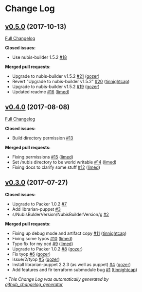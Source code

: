 # Change Log

## [v0.5.0](https://github.com/nubisproject/nubis-docker-builder/tree/v0.5.0) (2017-10-13)
[Full Changelog](https://github.com/nubisproject/nubis-docker-builder/compare/v0.4.0...v0.5.0)

**Closed issues:**

- Use nubis-builder 1.5.2 [\#18](https://github.com/nubisproject/nubis-docker-builder/issues/18)

**Merged pull requests:**

- Upgrade to nubis-builder v1.5.2 [\#21](https://github.com/nubisproject/nubis-docker-builder/pull/21) ([gozer](https://github.com/gozer))
- Revert "Upgrade to nubis-builder v1.5.2" [\#20](https://github.com/nubisproject/nubis-docker-builder/pull/20) ([tinnightcap](https://github.com/tinnightcap))
- Upgrade to nubis-builder v1.5.2 [\#19](https://github.com/nubisproject/nubis-docker-builder/pull/19) ([gozer](https://github.com/gozer))
- Updated readme [\#16](https://github.com/nubisproject/nubis-docker-builder/pull/16) ([limed](https://github.com/limed))

## [v0.4.0](https://github.com/nubisproject/nubis-docker-builder/tree/v0.4.0) (2017-08-08)
[Full Changelog](https://github.com/nubisproject/nubis-docker-builder/compare/v0.3.0...v0.4.0)

**Closed issues:**

- Build directory permission [\#13](https://github.com/nubisproject/nubis-docker-builder/issues/13)

**Merged pull requests:**

- Fixing permissions [\#15](https://github.com/nubisproject/nubis-docker-builder/pull/15) ([limed](https://github.com/limed))
- Set /nubis directory to be world writable [\#14](https://github.com/nubisproject/nubis-docker-builder/pull/14) ([limed](https://github.com/limed))
- Fixing docs to clarify some stuff [\#12](https://github.com/nubisproject/nubis-docker-builder/pull/12) ([limed](https://github.com/limed))

## [v0.3.0](https://github.com/nubisproject/nubis-docker-builder/tree/v0.3.0) (2017-07-27)
**Closed issues:**

- Upgrade to Packer 1.0.2 [\#7](https://github.com/nubisproject/nubis-docker-builder/issues/7)
- Add librarian-puppet [\#3](https://github.com/nubisproject/nubis-docker-builder/issues/3)
- s/NubisBulderVersion/NubisBuilderVersion/g [\#2](https://github.com/nubisproject/nubis-docker-builder/issues/2)

**Merged pull requests:**

- Fixing up debug mode and artifact copy [\#11](https://github.com/nubisproject/nubis-docker-builder/pull/11) ([tinnightcap](https://github.com/tinnightcap))
- Fixing some typos [\#10](https://github.com/nubisproject/nubis-docker-builder/pull/10) ([limed](https://github.com/limed))
- Typo fix for my ocd [\#9](https://github.com/nubisproject/nubis-docker-builder/pull/9) ([limed](https://github.com/limed))
- Upgrade to Packer 1.0.2 [\#8](https://github.com/nubisproject/nubis-docker-builder/pull/8) ([gozer](https://github.com/gozer))
- Fix tyop [\#6](https://github.com/nubisproject/nubis-docker-builder/pull/6) ([gozer](https://github.com/gozer))
- Issue/2/tyop [\#5](https://github.com/nubisproject/nubis-docker-builder/pull/5) ([gozer](https://github.com/gozer))
- Install librarian-puppet 2.2.3 \(as well as puppet\) [\#4](https://github.com/nubisproject/nubis-docker-builder/pull/4) ([gozer](https://github.com/gozer))
- Add features and fir terraform submodule bug [\#1](https://github.com/nubisproject/nubis-docker-builder/pull/1) ([tinnightcap](https://github.com/tinnightcap))



\* *This Change Log was automatically generated by [github_changelog_generator](https://github.com/skywinder/Github-Changelog-Generator)*